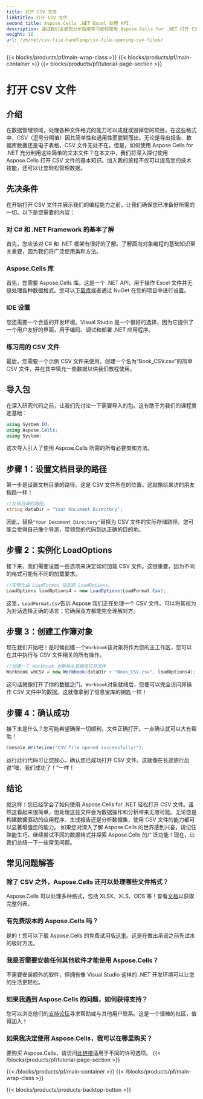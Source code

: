 ```yaml
---
title: 打开 CSV 文件
linktitle: 打开 CSV 文件
second_title: Aspose.Cells .NET Excel 处理 API
description: 通过我们全面的分步指南学习如何使用 Aspose.Cells for .NET 打开 CSV 文件。掌握数据操作。
weight: 10
url: /zh/net/csv-file-handling/csv-file-opening-csv-files/
---
```


{{< blocks/products/pf/main-wrap-class >}}
{{< blocks/products/pf/main-container >}}
{{< blocks/products/pf/tutorial-page-section >}}

# 打开 CSV 文件

## 介绍
在数据管理领域，处理各种文件格式的能力可以成就或毁掉您的项目。在这些格式中，CSV（逗号分隔值）因其简单性和通用性而脱颖而出。无论是导出报告、数据库数据还是电子表格，CSV 文件无处不在。但是，如何使用 Aspose.Cells for .NET 充分利用这些简单的文本文件？在本文中，我们将深入探讨使用 Aspose.Cells 打开 CSV 文件的基本知识。加入我的旅程不仅可以提高您的技术技能，还可以让您轻松管理数据。 
## 先决条件
在开始打开 CSV 文件并展示我们的编程能力之前，让我们确保您已准备好所需的一切。以下是您需要的内容：
### 对 C# 和 .NET Framework 的基本了解
首先，您应该对 C# 和 .NET 框架有很好的了解。了解面向对象编程的基础知识至关重要，因为我们将广泛使用类和方法。
### Aspose.Cells 库
首先，您需要 Aspose.Cells 库。这是一个 .NET API，用于操作 Excel 文件并无缝处理各种数据格式。您可以[下载库](https://releases.aspose.com/cells/net/)或者通过 NuGet 在您的项目中进行设置。
### IDE 设置
您还需要一个合适的开发环境。Visual Studio 是一个很好的选择，因为它提供了一个用户友好的界面，用于编码、调试和部署 .NET 应用程序。
### 练习用的 CSV 文件
最后，您需要一个示例 CSV 文件来使用。创建一个名为“Book_CSV.csv”的简单 CSV 文件，并在其中填充一些数据以供我们教程使用。
## 导入包
在深入研究代码之前，让我们先讨论一下需要导入的包。这有助于为我们的课程奠定基础：
```csharp
using System.IO;
using Aspose.Cells;
using System;
```
这次导入引入了使用 Aspose.Cells 所需的所有必要类和方法。
## 步骤 1：设置文档目录的路径
第一步是设置文档目录的路径。这是 CSV 文件所在的位置。这就像给来访的朋友指路一样！
```csharp
//文档目录的路径。
string dataDir = "Your Document Directory";
```
因此，替换`"Your Document Directory"`替换为 CSV 文件的实际存储路径。您可能会觉得自己像个导游，带领您的代码到达正确的目的地。
## 步骤 2：实例化 LoadOptions
接下来，我们需要设置一些选项来决定如何加载 CSV 文件。这很重要，因为不同的格式可能有不同的加载要求。 
```csharp
//实例化由 LoadFormat 指定的 LoadOptions。
LoadOptions loadOptions4 = new LoadOptions(LoadFormat.Csv);
```
这里，`LoadFormat.Csv`告诉 Aspose 我们正在处理一个 CSV 文件。可以将其视为为对话选择正确的语言；它确保双方都能完全理解对方。
## 步骤 3：创建工作簿对象
现在我们开始吧！是时候创建一个`Workbook`该对象将作为您的主工作区，您可以在其中执行与 CSV 文件相关的所有操作。
```csharp
//创建一个 Workbook 对象并从其路径打开文件
Workbook wbCSV = new Workbook(dataDir + "Book_CSV.csv", loadOptions4);
```
这句话就像打开了你的数据之门。`Workbook`对象就绪后，您便可以完全访问并操作 CSV 文件中的数据。这就像拿到了信息宝库的钥匙一样！
## 步骤 4：确认成功
接下来是什么？您可能希望确保一切顺利，文件正确打开。一点确认就可以大有帮助！
```csharp
Console.WriteLine("CSV file opened successfully!");
```
运行此行代码可让您放心，确认您已成功打开 CSV 文件。这就像在长途旅行后说“嘿，我们成功了！”一样！
## 结论
就这样！您已经学会了如何使用 Aspose.Cells for .NET 轻松打开 CSV 文件。虽然这看起来很简单，但处理这些文件会为数据操作和分析带来无限可能。无论您是构建数据驱动的应用程序、生成报告还是分析数据集，使用 CSV 文件的能力都可以显著增强您的能力。 
如果您对深入了解 Aspose.Cells 的世界感到兴奋，请记住熟能生巧。继续尝试不同的数据格式并探索 Aspose.Cells 的广泛功能！现在，让我们总结一下一些常见问题。
## 常见问题解答
### 除了 CSV 之外，Aspose.Cells 还可以处理哪些文件格式？
 Aspose.Cells 可以处理多种格式，包括 XLSX、XLS、ODS 等！查看[文档](https://reference.aspose.com/cells/net/)以获取完整列表。
### 有免费版本的 Aspose.Cells 吗？
是的！您可以下载 Aspose.Cells 的免费试用版[这里](https://releases.aspose.com/)。这是在做出承诺之前先试水的极好方法。
### 我是否需要安装任何其他软件才能使用 Aspose.Cells？
不需要安装额外的软件，但拥有像 Visual Studio 这样的 .NET 开发环境可以让您的生活更轻松。
### 如果我遇到 Aspose.Cells 的问题，如何获得支持？
您可以浏览他们的[支持论坛](https://forum.aspose.com/c/cells/9)寻求帮助或与其他用户联系。这是一个很棒的社区，值得加入！
### 如果我决定使用 Aspose.Cells，我可以在哪里购买？
要购买 Aspose.Cells，请访问[此链接](https://purchase.aspose.com/buy)适用于不同的许可选项。
{{< /blocks/products/pf/tutorial-page-section >}}

{{< /blocks/products/pf/main-container >}}
{{< /blocks/products/pf/main-wrap-class >}}

{{< blocks/products/products-backtop-button >}}
